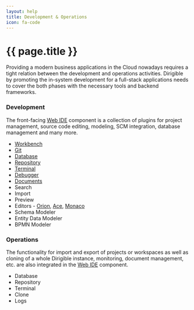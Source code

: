 ```yaml
---
layout: help
title: Development & Operations
icon: fa-code
---
```


{{ page.title }}
===

Providing a modern business applications in the Cloud nowadays requires a tight relation between the development and operations activities. Dirigible by promoting the in-system development for a full-stack applications needs to cover the both phases with the necessary tools and backend frameworks.

### Development

The front-facing [Web IDE](ide.html) component is a collection of plugins for project management, source code editing, modeling, SCM integration, database management and many more.

* [Workbench](ide_perspective_workbench.html)
* [Git](ide_perspective_git.html)
* [Database](ide_perspective_database.html)
* [Repository](ide_perspective_repository.html) 
* [Terminal](ide_perspective_terminal.html)
* [Debugger](ide_perspective_debugger.html)
* [Documents](ide_perspective_documents.html)
* Search
* Import
* Preview
* Editors - [Orion](ide_editor_orion.html), [Ace](ide_editor_ace.html), [Monaco](ide_editor_monaco.html)
* Schema Modeler
* Entity Data Modeler
* BPMN Modeler


### Operations

The functionality for import and export of projects or workspaces as well as cloning of a whole Dirigible instance, monitoring, document management, etc. are also integrated in the [Web IDE](ide.html) component.

* Database
* Repository 
* Terminal
* Clone
* Logs

